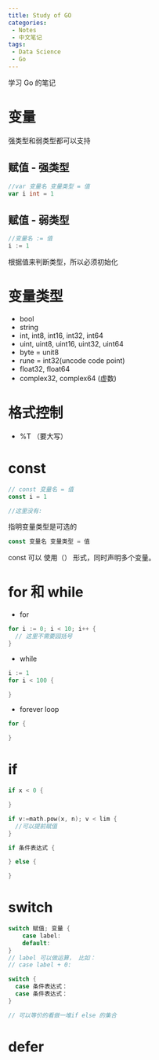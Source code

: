 ```yaml
---
title: Study of GO
categories:
 - Notes
 - 中文笔记
tags:
 - Data Science
 - Go
---
```


学习 Go 的笔记

# 变量

强类型和弱类型都可以支持

## 赋值 - 强类型

```go
//var 变量名 变量类型 = 值
var i int = 1
```

## 赋值 - 弱类型

```go
//变量名 := 值
i := 1
```
根据值来判断类型，所以必须初始化

# 变量类型

- bool
- string
- int, int8, int16, int32, int64
- uint, uint8, uint16, uint32, uint64
- byte = unit8
- rune = int32(uncode code point)
- float32, float64
- complex32, complex64 (虚数)


# 格式控制

- %T （要大写）


# const

```go
// const 变量名 = 值
const i = 1

//这里没有:
```
指明变量类型是可选的

```go
const 变量名 变量类型 = 值
```

const 可以 使用（） 形式，同时声明多个变量。

# for 和 while

- for

```go
for i := 0; i < 10; i++ {
  // 这里不需要园括号
}
```

- while

```go
i := 1
for i < 100 {

}
```

- forever loop

```go
for {

}
```

# if

```go
if x < 0 {

}

if v:=math.pow(x, n); v < lim {
  //可以提前赋值
}

if 条件表达式 {

} else {

}
```

# switch

```go
switch 赋值; 变量 {
    case label:
    default:
}
// label 可以做运算， 比如： 
// case label + 0:
``` 

```go
switch {
  case 条件表达式：
  case 条件表达式：
}

// 可以等价的看做一堆if else 的集合
```


# defer